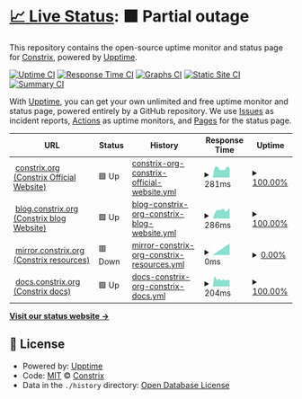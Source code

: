 # [📈 Live Status](https://status.constrix.org): <!--live status--> **🟧 Partial outage**

This repository contains the open-source uptime monitor and status page for [Constrix](https://status.constrix.org), powered by [Upptime](https://github.com/upptime/upptime).

[![Uptime CI](https://github.com/Constrix/Constrix-upptime/workflows/Uptime%20CI/badge.svg)](https://github.com/Constrix/Constrix-upptime/actions?query=workflow%3A%22Uptime+CI%22)
[![Response Time CI](https://github.com/Constrix/Constrix-upptime/workflows/Response%20Time%20CI/badge.svg)](https://github.com/Constrix/Constrix-upptime/actions?query=workflow%3A%22Response+Time+CI%22)
[![Graphs CI](https://github.com/Constrix/Constrix-upptime/workflows/Graphs%20CI/badge.svg)](https://github.com/Constrix/Constrix-upptime/actions?query=workflow%3A%22Graphs+CI%22)
[![Static Site CI](https://github.com/Constrix/Constrix-upptime/workflows/Static%20Site%20CI/badge.svg)](https://github.com/Constrix/Constrix-upptime/actions?query=workflow%3A%22Static+Site+CI%22)
[![Summary CI](https://github.com/Constrix/Constrix-upptime/workflows/Summary%20CI/badge.svg)](https://github.com/Constrix/Constrix-upptime/actions?query=workflow%3A%22Summary+CI%22)

With [Upptime](https://upptime.js.org), you can get your own unlimited and free uptime monitor and status page, powered entirely by a GitHub repository. We use [Issues](https://github.com/Constrix/Constrix-upptime/issues) as incident reports, [Actions](https://github.com/Constrix/Constrix-upptime/actions) as uptime monitors, and [Pages](https://status.constrix.org) for the status page.

<!--start: status pages-->
<!-- This summary is generated by Upptime (https://github.com/upptime/upptime) -->
<!-- Do not edit this manually, your changes will be overwritten -->
<!-- prettier-ignore -->
| URL | Status | History | Response Time | Uptime |
| --- | ------ | ------- | ------------- | ------ |
| <img alt="" src="https://icons.duckduckgo.com/ip3/null.ico" height="13"> [constrix.org (Constrix Official Website)](constrix.org) | 🟩 Up | [constrix-org-constrix-official-website.yml](https://github.com/Constrix/Constrix-upptime/commits/HEAD/history/constrix-org-constrix-official-website.yml) | <details><summary><img alt="Response time graph" src="./graphs/constrix-org-constrix-official-website/response-time-week.png" height="20"> 281ms</summary><br><a href="https://status.constrix.org/history/constrix-org-constrix-official-website"><img alt="Response time 243" src="https://img.shields.io/endpoint?url=https%3A%2F%2Fraw.githubusercontent.com%2FConstrix%2FConstrix-upptime%2FHEAD%2Fapi%2Fconstrix-org-constrix-official-website%2Fresponse-time.json"></a><br><a href="https://status.constrix.org/history/constrix-org-constrix-official-website"><img alt="24-hour response time 348" src="https://img.shields.io/endpoint?url=https%3A%2F%2Fraw.githubusercontent.com%2FConstrix%2FConstrix-upptime%2FHEAD%2Fapi%2Fconstrix-org-constrix-official-website%2Fresponse-time-day.json"></a><br><a href="https://status.constrix.org/history/constrix-org-constrix-official-website"><img alt="7-day response time 281" src="https://img.shields.io/endpoint?url=https%3A%2F%2Fraw.githubusercontent.com%2FConstrix%2FConstrix-upptime%2FHEAD%2Fapi%2Fconstrix-org-constrix-official-website%2Fresponse-time-week.json"></a><br><a href="https://status.constrix.org/history/constrix-org-constrix-official-website"><img alt="30-day response time 251" src="https://img.shields.io/endpoint?url=https%3A%2F%2Fraw.githubusercontent.com%2FConstrix%2FConstrix-upptime%2FHEAD%2Fapi%2Fconstrix-org-constrix-official-website%2Fresponse-time-month.json"></a><br><a href="https://status.constrix.org/history/constrix-org-constrix-official-website"><img alt="1-year response time 243" src="https://img.shields.io/endpoint?url=https%3A%2F%2Fraw.githubusercontent.com%2FConstrix%2FConstrix-upptime%2FHEAD%2Fapi%2Fconstrix-org-constrix-official-website%2Fresponse-time-year.json"></a></details> | <details><summary><a href="https://status.constrix.org/history/constrix-org-constrix-official-website">100.00%</a></summary><a href="https://status.constrix.org/history/constrix-org-constrix-official-website"><img alt="All-time uptime 100.00%" src="https://img.shields.io/endpoint?url=https%3A%2F%2Fraw.githubusercontent.com%2FConstrix%2FConstrix-upptime%2FHEAD%2Fapi%2Fconstrix-org-constrix-official-website%2Fuptime.json"></a><br><a href="https://status.constrix.org/history/constrix-org-constrix-official-website"><img alt="24-hour uptime 100.00%" src="https://img.shields.io/endpoint?url=https%3A%2F%2Fraw.githubusercontent.com%2FConstrix%2FConstrix-upptime%2FHEAD%2Fapi%2Fconstrix-org-constrix-official-website%2Fuptime-day.json"></a><br><a href="https://status.constrix.org/history/constrix-org-constrix-official-website"><img alt="7-day uptime 100.00%" src="https://img.shields.io/endpoint?url=https%3A%2F%2Fraw.githubusercontent.com%2FConstrix%2FConstrix-upptime%2FHEAD%2Fapi%2Fconstrix-org-constrix-official-website%2Fuptime-week.json"></a><br><a href="https://status.constrix.org/history/constrix-org-constrix-official-website"><img alt="30-day uptime 100.00%" src="https://img.shields.io/endpoint?url=https%3A%2F%2Fraw.githubusercontent.com%2FConstrix%2FConstrix-upptime%2FHEAD%2Fapi%2Fconstrix-org-constrix-official-website%2Fuptime-month.json"></a><br><a href="https://status.constrix.org/history/constrix-org-constrix-official-website"><img alt="1-year uptime 100.00%" src="https://img.shields.io/endpoint?url=https%3A%2F%2Fraw.githubusercontent.com%2FConstrix%2FConstrix-upptime%2FHEAD%2Fapi%2Fconstrix-org-constrix-official-website%2Fuptime-year.json"></a></details>
| <img alt="" src="https://icons.duckduckgo.com/ip3/null.ico" height="13"> [blog.constrix.org (Constrix blog Website)](blog.constrix.org) | 🟩 Up | [blog-constrix-org-constrix-blog-website.yml](https://github.com/Constrix/Constrix-upptime/commits/HEAD/history/blog-constrix-org-constrix-blog-website.yml) | <details><summary><img alt="Response time graph" src="./graphs/blog-constrix-org-constrix-blog-website/response-time-week.png" height="20"> 286ms</summary><br><a href="https://status.constrix.org/history/blog-constrix-org-constrix-blog-website"><img alt="Response time 227" src="https://img.shields.io/endpoint?url=https%3A%2F%2Fraw.githubusercontent.com%2FConstrix%2FConstrix-upptime%2FHEAD%2Fapi%2Fblog-constrix-org-constrix-blog-website%2Fresponse-time.json"></a><br><a href="https://status.constrix.org/history/blog-constrix-org-constrix-blog-website"><img alt="24-hour response time 414" src="https://img.shields.io/endpoint?url=https%3A%2F%2Fraw.githubusercontent.com%2FConstrix%2FConstrix-upptime%2FHEAD%2Fapi%2Fblog-constrix-org-constrix-blog-website%2Fresponse-time-day.json"></a><br><a href="https://status.constrix.org/history/blog-constrix-org-constrix-blog-website"><img alt="7-day response time 286" src="https://img.shields.io/endpoint?url=https%3A%2F%2Fraw.githubusercontent.com%2FConstrix%2FConstrix-upptime%2FHEAD%2Fapi%2Fblog-constrix-org-constrix-blog-website%2Fresponse-time-week.json"></a><br><a href="https://status.constrix.org/history/blog-constrix-org-constrix-blog-website"><img alt="30-day response time 237" src="https://img.shields.io/endpoint?url=https%3A%2F%2Fraw.githubusercontent.com%2FConstrix%2FConstrix-upptime%2FHEAD%2Fapi%2Fblog-constrix-org-constrix-blog-website%2Fresponse-time-month.json"></a><br><a href="https://status.constrix.org/history/blog-constrix-org-constrix-blog-website"><img alt="1-year response time 227" src="https://img.shields.io/endpoint?url=https%3A%2F%2Fraw.githubusercontent.com%2FConstrix%2FConstrix-upptime%2FHEAD%2Fapi%2Fblog-constrix-org-constrix-blog-website%2Fresponse-time-year.json"></a></details> | <details><summary><a href="https://status.constrix.org/history/blog-constrix-org-constrix-blog-website">100.00%</a></summary><a href="https://status.constrix.org/history/blog-constrix-org-constrix-blog-website"><img alt="All-time uptime 100.00%" src="https://img.shields.io/endpoint?url=https%3A%2F%2Fraw.githubusercontent.com%2FConstrix%2FConstrix-upptime%2FHEAD%2Fapi%2Fblog-constrix-org-constrix-blog-website%2Fuptime.json"></a><br><a href="https://status.constrix.org/history/blog-constrix-org-constrix-blog-website"><img alt="24-hour uptime 100.00%" src="https://img.shields.io/endpoint?url=https%3A%2F%2Fraw.githubusercontent.com%2FConstrix%2FConstrix-upptime%2FHEAD%2Fapi%2Fblog-constrix-org-constrix-blog-website%2Fuptime-day.json"></a><br><a href="https://status.constrix.org/history/blog-constrix-org-constrix-blog-website"><img alt="7-day uptime 100.00%" src="https://img.shields.io/endpoint?url=https%3A%2F%2Fraw.githubusercontent.com%2FConstrix%2FConstrix-upptime%2FHEAD%2Fapi%2Fblog-constrix-org-constrix-blog-website%2Fuptime-week.json"></a><br><a href="https://status.constrix.org/history/blog-constrix-org-constrix-blog-website"><img alt="30-day uptime 100.00%" src="https://img.shields.io/endpoint?url=https%3A%2F%2Fraw.githubusercontent.com%2FConstrix%2FConstrix-upptime%2FHEAD%2Fapi%2Fblog-constrix-org-constrix-blog-website%2Fuptime-month.json"></a><br><a href="https://status.constrix.org/history/blog-constrix-org-constrix-blog-website"><img alt="1-year uptime 100.00%" src="https://img.shields.io/endpoint?url=https%3A%2F%2Fraw.githubusercontent.com%2FConstrix%2FConstrix-upptime%2FHEAD%2Fapi%2Fblog-constrix-org-constrix-blog-website%2Fuptime-year.json"></a></details>
| <img alt="" src="https://icons.duckduckgo.com/ip3/null.ico" height="13"> [mirror.constrix.org (Constrix resources)](mirror.constrix.org) | 🟥 Down | [mirror-constrix-org-constrix-resources.yml](https://github.com/Constrix/Constrix-upptime/commits/HEAD/history/mirror-constrix-org-constrix-resources.yml) | <details><summary><img alt="Response time graph" src="./graphs/mirror-constrix-org-constrix-resources/response-time-week.png" height="20"> 0ms</summary><br><a href="https://status.constrix.org/history/mirror-constrix-org-constrix-resources"><img alt="Response time 624" src="https://img.shields.io/endpoint?url=https%3A%2F%2Fraw.githubusercontent.com%2FConstrix%2FConstrix-upptime%2FHEAD%2Fapi%2Fmirror-constrix-org-constrix-resources%2Fresponse-time.json"></a><br><a href="https://status.constrix.org/history/mirror-constrix-org-constrix-resources"><img alt="24-hour response time 0" src="https://img.shields.io/endpoint?url=https%3A%2F%2Fraw.githubusercontent.com%2FConstrix%2FConstrix-upptime%2FHEAD%2Fapi%2Fmirror-constrix-org-constrix-resources%2Fresponse-time-day.json"></a><br><a href="https://status.constrix.org/history/mirror-constrix-org-constrix-resources"><img alt="7-day response time 0" src="https://img.shields.io/endpoint?url=https%3A%2F%2Fraw.githubusercontent.com%2FConstrix%2FConstrix-upptime%2FHEAD%2Fapi%2Fmirror-constrix-org-constrix-resources%2Fresponse-time-week.json"></a><br><a href="https://status.constrix.org/history/mirror-constrix-org-constrix-resources"><img alt="30-day response time 583" src="https://img.shields.io/endpoint?url=https%3A%2F%2Fraw.githubusercontent.com%2FConstrix%2FConstrix-upptime%2FHEAD%2Fapi%2Fmirror-constrix-org-constrix-resources%2Fresponse-time-month.json"></a><br><a href="https://status.constrix.org/history/mirror-constrix-org-constrix-resources"><img alt="1-year response time 624" src="https://img.shields.io/endpoint?url=https%3A%2F%2Fraw.githubusercontent.com%2FConstrix%2FConstrix-upptime%2FHEAD%2Fapi%2Fmirror-constrix-org-constrix-resources%2Fresponse-time-year.json"></a></details> | <details><summary><a href="https://status.constrix.org/history/mirror-constrix-org-constrix-resources">0.00%</a></summary><a href="https://status.constrix.org/history/mirror-constrix-org-constrix-resources"><img alt="All-time uptime 68.61%" src="https://img.shields.io/endpoint?url=https%3A%2F%2Fraw.githubusercontent.com%2FConstrix%2FConstrix-upptime%2FHEAD%2Fapi%2Fmirror-constrix-org-constrix-resources%2Fuptime.json"></a><br><a href="https://status.constrix.org/history/mirror-constrix-org-constrix-resources"><img alt="24-hour uptime 0.00%" src="https://img.shields.io/endpoint?url=https%3A%2F%2Fraw.githubusercontent.com%2FConstrix%2FConstrix-upptime%2FHEAD%2Fapi%2Fmirror-constrix-org-constrix-resources%2Fuptime-day.json"></a><br><a href="https://status.constrix.org/history/mirror-constrix-org-constrix-resources"><img alt="7-day uptime 0.00%" src="https://img.shields.io/endpoint?url=https%3A%2F%2Fraw.githubusercontent.com%2FConstrix%2FConstrix-upptime%2FHEAD%2Fapi%2Fmirror-constrix-org-constrix-resources%2Fuptime-week.json"></a><br><a href="https://status.constrix.org/history/mirror-constrix-org-constrix-resources"><img alt="30-day uptime 32.79%" src="https://img.shields.io/endpoint?url=https%3A%2F%2Fraw.githubusercontent.com%2FConstrix%2FConstrix-upptime%2FHEAD%2Fapi%2Fmirror-constrix-org-constrix-resources%2Fuptime-month.json"></a><br><a href="https://status.constrix.org/history/mirror-constrix-org-constrix-resources"><img alt="1-year uptime 68.61%" src="https://img.shields.io/endpoint?url=https%3A%2F%2Fraw.githubusercontent.com%2FConstrix%2FConstrix-upptime%2FHEAD%2Fapi%2Fmirror-constrix-org-constrix-resources%2Fuptime-year.json"></a></details>
| <img alt="" src="https://icons.duckduckgo.com/ip3/null.ico" height="13"> [docs.constrix.org (Constrix docs)](docs.constrix.org) | 🟩 Up | [docs-constrix-org-constrix-docs.yml](https://github.com/Constrix/Constrix-upptime/commits/HEAD/history/docs-constrix-org-constrix-docs.yml) | <details><summary><img alt="Response time graph" src="./graphs/docs-constrix-org-constrix-docs/response-time-week.png" height="20"> 204ms</summary><br><a href="https://status.constrix.org/history/docs-constrix-org-constrix-docs"><img alt="Response time 215" src="https://img.shields.io/endpoint?url=https%3A%2F%2Fraw.githubusercontent.com%2FConstrix%2FConstrix-upptime%2FHEAD%2Fapi%2Fdocs-constrix-org-constrix-docs%2Fresponse-time.json"></a><br><a href="https://status.constrix.org/history/docs-constrix-org-constrix-docs"><img alt="24-hour response time 250" src="https://img.shields.io/endpoint?url=https%3A%2F%2Fraw.githubusercontent.com%2FConstrix%2FConstrix-upptime%2FHEAD%2Fapi%2Fdocs-constrix-org-constrix-docs%2Fresponse-time-day.json"></a><br><a href="https://status.constrix.org/history/docs-constrix-org-constrix-docs"><img alt="7-day response time 204" src="https://img.shields.io/endpoint?url=https%3A%2F%2Fraw.githubusercontent.com%2FConstrix%2FConstrix-upptime%2FHEAD%2Fapi%2Fdocs-constrix-org-constrix-docs%2Fresponse-time-week.json"></a><br><a href="https://status.constrix.org/history/docs-constrix-org-constrix-docs"><img alt="30-day response time 210" src="https://img.shields.io/endpoint?url=https%3A%2F%2Fraw.githubusercontent.com%2FConstrix%2FConstrix-upptime%2FHEAD%2Fapi%2Fdocs-constrix-org-constrix-docs%2Fresponse-time-month.json"></a><br><a href="https://status.constrix.org/history/docs-constrix-org-constrix-docs"><img alt="1-year response time 215" src="https://img.shields.io/endpoint?url=https%3A%2F%2Fraw.githubusercontent.com%2FConstrix%2FConstrix-upptime%2FHEAD%2Fapi%2Fdocs-constrix-org-constrix-docs%2Fresponse-time-year.json"></a></details> | <details><summary><a href="https://status.constrix.org/history/docs-constrix-org-constrix-docs">100.00%</a></summary><a href="https://status.constrix.org/history/docs-constrix-org-constrix-docs"><img alt="All-time uptime 100.00%" src="https://img.shields.io/endpoint?url=https%3A%2F%2Fraw.githubusercontent.com%2FConstrix%2FConstrix-upptime%2FHEAD%2Fapi%2Fdocs-constrix-org-constrix-docs%2Fuptime.json"></a><br><a href="https://status.constrix.org/history/docs-constrix-org-constrix-docs"><img alt="24-hour uptime 100.00%" src="https://img.shields.io/endpoint?url=https%3A%2F%2Fraw.githubusercontent.com%2FConstrix%2FConstrix-upptime%2FHEAD%2Fapi%2Fdocs-constrix-org-constrix-docs%2Fuptime-day.json"></a><br><a href="https://status.constrix.org/history/docs-constrix-org-constrix-docs"><img alt="7-day uptime 100.00%" src="https://img.shields.io/endpoint?url=https%3A%2F%2Fraw.githubusercontent.com%2FConstrix%2FConstrix-upptime%2FHEAD%2Fapi%2Fdocs-constrix-org-constrix-docs%2Fuptime-week.json"></a><br><a href="https://status.constrix.org/history/docs-constrix-org-constrix-docs"><img alt="30-day uptime 100.00%" src="https://img.shields.io/endpoint?url=https%3A%2F%2Fraw.githubusercontent.com%2FConstrix%2FConstrix-upptime%2FHEAD%2Fapi%2Fdocs-constrix-org-constrix-docs%2Fuptime-month.json"></a><br><a href="https://status.constrix.org/history/docs-constrix-org-constrix-docs"><img alt="1-year uptime 100.00%" src="https://img.shields.io/endpoint?url=https%3A%2F%2Fraw.githubusercontent.com%2FConstrix%2FConstrix-upptime%2FHEAD%2Fapi%2Fdocs-constrix-org-constrix-docs%2Fuptime-year.json"></a></details>

<!--end: status pages-->

[**Visit our status website →**](https://status.constrix.org)

## 📄 License

- Powered by: [Upptime](https://github.com/upptime/upptime)
- Code: [MIT](./LICENSE) © [Constrix](https://status.constrix.org)
- Data in the `./history` directory: [Open Database License](https://opendatacommons.org/licenses/odbl/1-0/)
